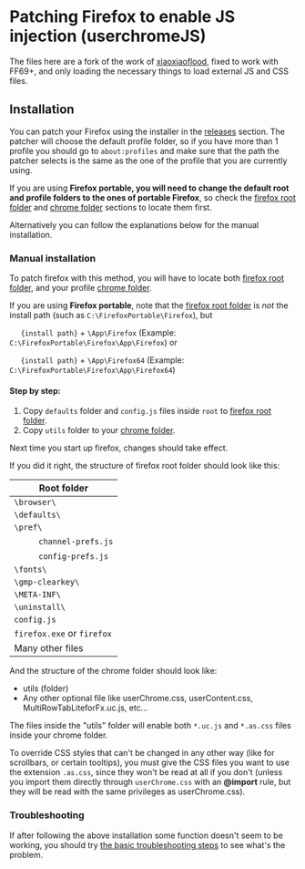 # Patching Firefox to enable JS injection (userchromeJS)
The files here are a fork of the work of [xiaoxiaoflood](https://github.com/xiaoxiaoflood/firefox-scripts), fixed to work with FF69+, and only loading the necessary things to load external JS and CSS files.

## Installation
You can patch your Firefox using the installer in the [releases](https://github.com/Izheil/Quantum-Nox-Firefox-Dark-Full-Theme/releases) section. The patcher will choose the default profile folder, so if you have more than 1 profile you should go to `about:profiles` and make sure that the path the patcher selects is the same as the one of the profile that you are currently using.

If you are using **Firefox portable, you will need to change the default root and profile folders to the ones of portable Firefox**, so check the [firefox root folder](https://github.com/Izheil/Quantum-Nox-Firefox-Dark-Full-Theme/wiki/Chrome-and-Root-folders#firefox-root-folder) and [chrome folder](https://github.com/Izheil/Quantum-Nox-Firefox-Dark-Full-Theme/wiki/Chrome-and-Root-folders#the-chrome-folder) sections to locate them first.

Alternatively you can follow the explanations below for the manual installation.

### Manual installation
To patch firefox with this method, you will have to locate both [firefox root folder](https://github.com/Izheil/Quantum-Nox-Firefox-Dark-Full-Theme/wiki/Chrome-and-Root-folders#firefox-root-folder), and your profile [chrome folder](https://github.com/Izheil/Quantum-Nox-Firefox-Dark-Full-Theme/wiki/Chrome-and-Root-folders#the-chrome-folder).

If you are using **Firefox portable**, note that the [firefox root folder](https://github.com/Izheil/Quantum-Nox-Firefox-Dark-Full-Theme/wiki/Chrome-and-Root-folders#firefox-portable-1) is *not* the install path (such as `C:\FirefoxPortable\Firefox`), but 

&nbsp;&nbsp;&nbsp;&nbsp;&nbsp;`{install path}` + `\App\Firefox` (Example: `C:\FirefoxPortable\Firefox\App\Firefox`) or

&nbsp;&nbsp;&nbsp;&nbsp;&nbsp;`{install path}` + `\App\Firefox64` (Example: `C:\FirefoxPortable\Firefox\App\Firefox64`)


#### Step by step:
  1. Copy `defaults` folder and `config.js` files inside `root` to [firefox root folder](https://github.com/Izheil/Quantum-Nox-Firefox-Dark-Full-Theme/wiki/Chrome-and-Root-folders#firefox-root-folder).
  2. Copy `utils` folder to your [chrome folder](https://github.com/Izheil/Quantum-Nox-Firefox-Dark-Full-Theme/wiki/Chrome-and-Root-folders#the-chrome-folder).

Next time you start up firefox, changes should take effect.

If you did it right, the structure of firefox root folder should look like this:

| Root folder      |
| ---------------- |
| `\browser\`      |
| `\defaults\`     |
|      `\pref\`    |
| &nbsp;&nbsp;&nbsp;&nbsp;&nbsp;&nbsp;&nbsp;&nbsp;&nbsp;&nbsp;`channel-prefs.js` |
| &nbsp;&nbsp;&nbsp;&nbsp;&nbsp;&nbsp;&nbsp;&nbsp;&nbsp;&nbsp;`config-prefs.js` |
| `\fonts\`        |
| `\gmp-clearkey\` |
| `\META-INF\`     |
| `\uninstall\`    |
| `config.js`      |
| `firefox.exe` or `firefox` |
| Many other files |

And the structure of the chrome folder should look like:

  * utils (folder)
  * Any other optional file like userChrome.css, userContent.css, MultiRowTabLiteforFx.uc.js, etc...


The files inside the "utils" folder will enable both `*.uc.js` and `*.as.css` files inside your chrome folder.

To override CSS styles that can't be changed in any other way (like for scrollbars, or certain tooltips), you must give the CSS files you want to use the extension `.as.css`, since they won't be read at all if you don't (unless you import them directly through `userChrome.css` with an **@import** rule, but they will be read with the same privileges as userChrome.css).

### Troubleshooting

If after following the above installation some function doesn't seem to be working, you should try [the basic troubleshooting steps](https://github.com/Izheil/Quantum-Nox-Firefox-Dark-Full-Theme/wiki/Troubleshooting) to see what's the problem.